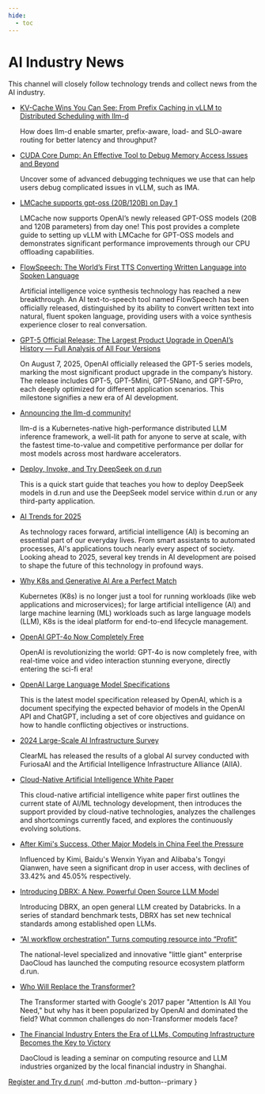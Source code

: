 ```yaml
---
hide:
  - toc
---
```


# AI Industry News

This channel will closely follow technology trends and collect news from the AI industry.

* [KV-Cache Wins You Can See: From Prefix Caching in vLLM to Distributed Scheduling with llm-d](./2025/kvcache-wins-you-can-see.md)

    How does llm-d enable smarter, prefix-aware, load- and SLO-aware routing for better latency and throughput?

* [CUDA Core Dump: An Effective Tool to Debug Memory Access Issues and Beyond](./2025/cuda.md)

    Uncover some of advanced debugging techniques we use that can help users debug complicated issues in vLLM, such as IMA.

- [LMCache supports gpt-oss (20B/120B) on Day 1](./2025/lmcache.md)

    LMCache now supports OpenAI’s newly released GPT-OSS models (20B and 120B parameters)
    from day one! This post provides a complete guide to setting up vLLM with LMCache for
    GPT-OSS models and demonstrates significant performance improvements through our CPU
    offloading capabilities.

- [FlowSpeech: The World’s First TTS Converting Written Language into Spoken Language](./2025/flowspeech.md)

    Artificial intelligence voice synthesis technology has reached a new breakthrough. An AI text-to-speech tool named FlowSpeech has been officially released, distinguished by its ability to convert written text into natural, fluent spoken language, providing users with a voice synthesis experience closer to real conversation.

- [GPT-5 Official Release: The Largest Product Upgrade in OpenAI’s History — Full Analysis of All Four Versions](./2025/gpt5.md)

    On August 7, 2025, OpenAI officially released the GPT-5 series models, marking the most significant product upgrade in the company’s history. The release includes GPT-5, GPT-5Mini, GPT-5Nano, and GPT-5Pro, each deeply optimized for different application scenarios. This milestone signifies a new era of AI development.

- [Announcing the llm-d community!](./2025/llmd.md)

    llm-d is a Kubernetes-native high-performance distributed LLM inference framework,
    a well-lit path for anyone to serve at scale, with the fastest time-to-value and competitive performance per dollar for most models across most hardware accelerators.

- [Deploy, Invoke, and Try DeepSeek on d.run](./2025/0210-deep-drun.md)

    This is a quick start guide that teaches you how to deploy DeepSeek models in d.run and use the DeepSeek model service within d.run or any third-party application.


- [AI Trends for 2025](./2025/0102-ai-trend.md)

    As technology races forward, artificial intelligence (AI) is becoming an essential part of our everyday lives.
    From smart assistants to automated processes, AI's applications touch nearly every aspect of society.
    Looking ahead to 2025, several key trends in AI development are poised to shape the future of this
    technology in profound ways.

- [Why K8s and Generative AI Are a Perfect Match](2024/0702-k8s-for-genai.md)

    Kubernetes (K8s) is no longer just a tool for running workloads (like web applications and microservices);
    for large artificial intelligence (AI) and large machine learning (ML) workloads such as large language models (LLM), K8s is the ideal platform for end-to-end lifecycle management.

- [OpenAI GPT-4o Now Completely Free](2024/0514-gpt4o.md)

    OpenAI is revolutionizing the world: GPT-4o is now completely free, with real-time voice and video interaction stunning everyone, directly entering the sci-fi era!

- [OpenAI Large Language Model Specifications](2024/0509-model-spec.md)

    This is the latest model specification released by OpenAI, which is a document specifying the expected behavior of models in the OpenAI API and ChatGPT,
    including a set of core objectives and guidance on how to handle conflicting objectives or instructions.

- [2024 Large-Scale AI Infrastructure Survey](2024/0429-ai-survey.md)

    ClearML has released the results of a global AI survey conducted with FuriosaAI and the Artificial Intelligence Infrastructure Alliance (AIIA).

- [Cloud-Native Artificial Intelligence White Paper](2024/0410-cnai-wp.md)

    This cloud-native artificial intelligence white paper first outlines the current state of AI/ML technology development, then introduces the support provided by cloud-native technologies, analyzes the challenges and shortcomings currently faced, and explores the continuously evolving solutions.

- [After Kimi's Success, Other Major Models in China Feel the Pressure](2024/0408-after-kimi.md)

    Influenced by Kimi, Baidu's Wenxin Yiyan and Alibaba's Tongyi Qianwen,
    have seen a significant drop in user access, with declines of 33.42% and 45.05% respectively.

- [Introducing DBRX: A New, Powerful Open Source LLM Model](2024/0407-dbrx.md)

    Introducing DBRX, an open general LLM created by Databricks.
    In a series of standard benchmark tests, DBRX has set new technical standards among established open LLMs.

- [“AI workflow orchestration” Turns computing resource into “Profit”](2024/0403-cp-to-profit.md)

    The national-level specialized and innovative "little giant" enterprise DaoCloud has launched the computing resource ecosystem platform d.run.

- [Who Will Replace the Transformer?](2024/0327-transformer.md)

    The Transformer started with Google's 2017 paper "Attention Is All You Need,"
    but why has it been popularized by OpenAI and dominated the field?
    What common challenges do non-Transformer models face?

- [The Financial Industry Enters the Era of LLMs, Computing Infrastructure Becomes the Key to Victory](2024/0326-compute-power.md)

    DaoCloud is leading a seminar on computing resource and LLM industries organized by the local financial industry in Shanghai.

[Register and Try d.run](https://console.d.run/){ .md-button .md-button--primary }

